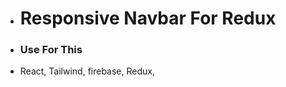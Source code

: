 * <h1>Responsive Navbar For Redux</h1>

 * <h3>Use For This</h3>
* React, Tailwind, firebase, Redux,